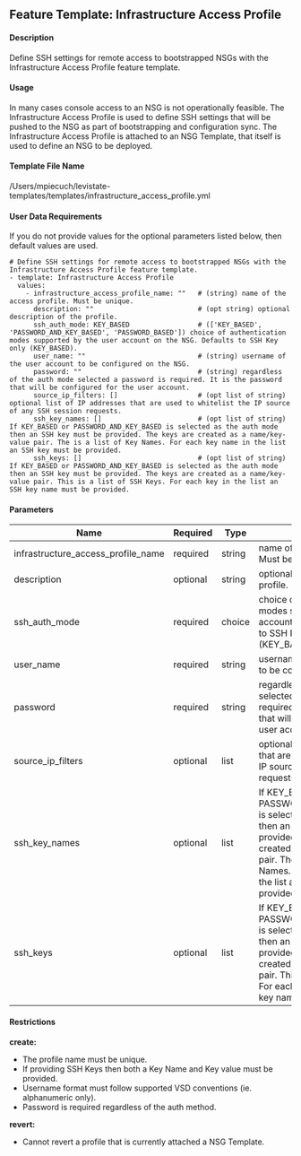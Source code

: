 ## Feature Template: Infrastructure Access Profile
#### Description
Define SSH settings for remote access to bootstrapped NSGs with the Infrastructure Access Profile feature template.

#### Usage
In many cases console access to an NSG is not operationally feasible. The Infrastructure Access Profile is used to define SSH settings that will be pushed to the NSG as part of bootstrapping and configuration sync. The Infrastructure Access Profile is attached to an NSG Template, that itself is used to define an NSG to be deployed.

#### Template File Name
/Users/mpiecuch/levistate-templates/templates/infrastructure_access_profile.yml

#### User Data Requirements
If you do not provide values for the optional parameters listed below, then default values are used.

```
# Define SSH settings for remote access to bootstrapped NSGs with the Infrastructure Access Profile feature template.
- template: Infrastructure Access Profile
  values:
    - infrastructure_access_profile_name: ""   # (string) name of the access profile. Must be unique.
      description: ""                          # (opt string) optional description of the profile.
      ssh_auth_mode: KEY_BASED                 # (['KEY_BASED', 'PASSWORD_AND_KEY_BASED', 'PASSWORD_BASED']) choice of authentication modes supported by the user account on the NSG. Defaults to SSH Key only (KEY_BASED).
      user_name: ""                            # (string) username of the user account to be configured on the NSG.
      password: ""                             # (string) regardless of the auth mode selected a password is required. It is the password that will be configured for the user account.
      source_ip_filters: []                    # (opt list of string) optional list of IP addresses that are used to whitelist the IP source of any SSH session requests.
      ssh_key_names: []                        # (opt list of string) If KEY_BASED or PASSWORD_AND_KEY_BASED is selected as the auth mode then an SSH key must be provided. The keys are created as a name/key-value pair. The is a list of Key Names. For each key name in the list an SSH key must be provided.
      ssh_keys: []                             # (opt list of string) If KEY_BASED or PASSWORD_AND_KEY_BASED is selected as the auth mode then an SSH key must be provided. The keys are created as a name/key-value pair. This is a list of SSH Keys. For each key in the list an SSH key name must be provided.

```

#### Parameters
Name | Required | Type | Description
---- | -------- | ---- | -----------
infrastructure_access_profile_name | required | string | name of the access profile. Must be unique.
description | optional | string | optional description of the profile.
ssh_auth_mode | required | choice | choice of authentication modes supported by the user account on the NSG. Defaults to SSH Key only (KEY_BASED).
user_name | required | string | username of the user account to be configured on the NSG.
password | required | string | regardless of the auth mode selected a password is required. It is the password that will be configured for the user account.
source_ip_filters | optional | list | optional list of IP addresses that are used to whitelist the IP source of any SSH session requests.
ssh_key_names | optional | list | If KEY_BASED or PASSWORD_AND_KEY_BASED is selected as the auth mode then an SSH key must be provided. The keys are created as a name/key-value pair. The is a list of Key Names. For each key name in the list an SSH key must be provided.
ssh_keys | optional | list | If KEY_BASED or PASSWORD_AND_KEY_BASED is selected as the auth mode then an SSH key must be provided. The keys are created as a name/key-value pair. This is a list of SSH Keys. For each key in the list an SSH key name must be provided.


#### Restrictions
**create:**
* The profile name must be unique.
* If providing SSH Keys then both a Key Name and Key value must be provided.
* Username format must follow supported VSD conventions (ie. alphanumeric only).
* Password is required regardless of the auth method.

**revert:**
* Cannot revert a profile that is currently attached a NSG Template.

